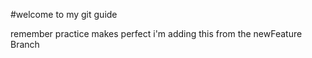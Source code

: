 #welcome to my git guide

remember practice makes perfect
i'm adding this from the newFeature Branch
